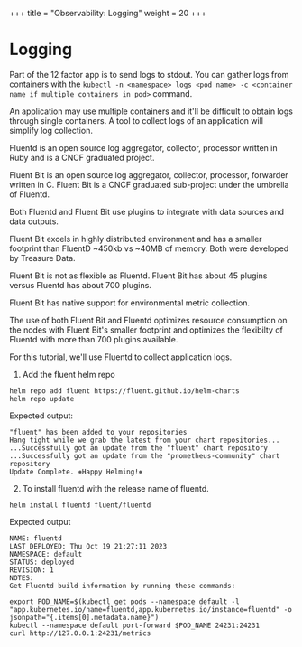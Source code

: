 +++
title = "Observability: Logging"
weight = 20
+++

# Logging

Part of the 12 factor app is to send logs to stdout.
You can gather logs from containers with the `kubectl -n <namespace> logs <pod name> -c <container name if multiple containers in pod>` command.

An application may use multiple containers and it'll be difficult to obtain logs through single containers.
A tool to collect logs of an application will simplify log collection.

Fluentd is an open source log aggregator, collector, processor written in Ruby and is a CNCF graduated project.

Fluent Bit is an open source log aggregator, collector, processor, forwarder written in C. Fluent Bit is a CNCF graduated sub-project under the umbrella of Fluentd.

Both Fluentd and Fluent Bit use plugins to integrate with data sources and data outputs.

Fluent Bit excels in highly distributed environment and has a smaller footprint than FluentD ~450kb vs ~40MB of memory. Both were developed by Treasure Data.

Fluent Bit is not as flexible as Fluentd. Fluent Bit has about 45 plugins versus Fluentd has about 700 plugins.

Fluent Bit has native support for environmental metric collection.

The use of both Fluent Bit and Fluentd optimizes resource consumption on the nodes with Fluent Bit's smaller footprint and optimizes the flexibilty of Fluentd with more than 700 plugins available.

For this tutorial, we'll use Fluentd to collect application logs.

1. Add the fluent helm repo

```ctr:kubernetes
helm repo add fluent https://fluent.github.io/helm-charts
helm repo update
```

Expected output:
```shell
"fluent" has been added to your repositories
Hang tight while we grab the latest from your chart repositories...
...Successfully got an update from the "fluent" chart repository
...Successfully got an update from the "prometheus-community" chart repository
Update Complete. ⎈Happy Helming!⎈
```

2. To install fluentd with the release name of fluentd.

```ctr:kubernetes
helm install fluentd fluent/fluentd
```

Expected output
```shell
NAME: fluentd
LAST DEPLOYED: Thu Oct 19 21:27:11 2023
NAMESPACE: default
STATUS: deployed
REVISION: 1
NOTES:
Get Fluentd build information by running these commands:

export POD_NAME=$(kubectl get pods --namespace default -l "app.kubernetes.io/name=fluentd,app.kubernetes.io/instance=fluentd" -o jsonpath="{.items[0].metadata.name}")
kubectl --namespace default port-forward $POD_NAME 24231:24231
curl http://127.0.0.1:24231/metrics
```

